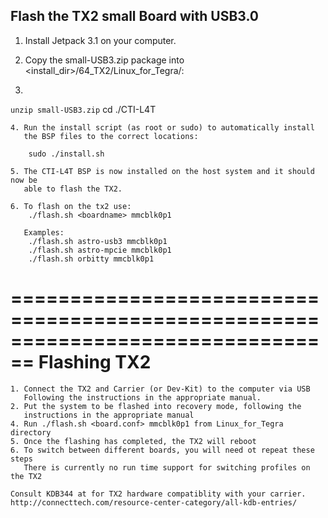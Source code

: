 ## Flash the TX2 small Board with USB3.0

1. Install Jetpack 3.1 on your computer.

2. Copy the small-USB3.zip package into <install_dir>/64_TX2/Linux_for_Tegra/:

3.
`
    unzip small-USB3.zip
`
	cd ./CTI-L4T

	4. Run the install script (as root or sudo) to automatically install
	   the BSP files to the correct locations:

	    sudo ./install.sh

    5. The CTI-L4T BSP is now installed on the host system and it should now be
       able to flash the TX2.

    6. To flash on the tx2 use:
        ./flash.sh <boardname> mmcblk0p1

       Examples:
        ./flash.sh astro-usb3 mmcblk0p1
        ./flash.sh astro-mpcie mmcblk0p1
        ./flash.sh orbitty mmcblk0p1

================================================================================
			Flashing TX2
================================================================================
   
    1. Connect the TX2 and Carrier (or Dev-Kit) to the computer via USB
       Following the instructions in the appropriate manual.
    2. Put the system to be flashed into recovery mode, following the 
       instructions in the appropriate manual
    4. Run ./flash.sh <board.conf> mmcblk0p1 from Linux_for_Tegra directory
    5. Once the flashing has completed, the TX2 will reboot 
    6. To switch between different boards, you will need ot repeat these steps
       There is currently no run time support for switching profiles on the TX2

    Consult KDB344 at for TX2 hardware compatiblity with your carrier.
    http://connecttech.com/resource-center-category/all-kdb-entries/
